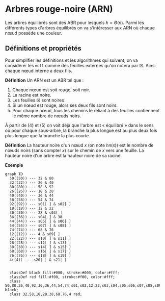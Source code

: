 # Arbres rouge-noire (ARN)

Les arbres équilibrés sont des ABR pour lesquels $`h = \Theta(n)`$. Parmi les différents types d'arbres équilibrés on va s'intéresser aux ARN où chaque nœud possède une couleur.

## Définitions et propriétés

Pour simplifier les définitions et les algorithmes qui suivent, on va considérer les `null` comme des feuilles externes qu'on notera par ☒. Ainsi chaque nœud interne a deux fils.

**Définition** Un ARN est un ABR tel que :
  1. Chaque nœud est soit rouge, soit noir.
  2. La racine est noire.
  3. Les feuilles ☒ sont noires
  4. Si un nœud est rouge, alors ses deux fils sont noirs.
  5. Pour chaque nœud, tous les chemins le reliant à des feuilles contiennent le même nombre de nœuds noirs.

À partir de (4) et (5) on voit déjà que l'arbre est « équilibré » dans le sens où pour chaque sous-arbre, la branche la plus longue est au plus deux fois plus longue que la branche la plus courte.

**Définition** La hauteur noire d'un nœud $`x`$ (on note $`hn(x)`$) est le nombre de nœuds noirs (sans compter $`x`$) sur le chemin de $`x`$ vers une feuille. La hauteur noire d'un arbre est la hauteur noire de sa racine.

**Exemple**

```mermaid
graph TD
  50((50)) --- 32 & 80
  32((32)) --- 26 & 40
  80((80)) --- 58 & 92
  26((26)) --- 18 & 30
  40((40)) --- 36 & 44
  58((58)) --- 54 & 74
  92((92)) --- s01[ ] & s02[ ]
  18((18)) --- 12 & 22
  30((30)) --- 28 & s03[ ]
  36((36)) --- s04[ ] & 38
  44((44)) --- s05[ ] & s06[ ]
  54((54)) --- s07[ ] & s08[ ]
  74((74)) --- 68 & 76
  12((12)) --- 4 & s09[ ]
  22((22)) --- s10[ ] & s11[ ]
  28((28)) --- s12[ ] & s13[ ]
  38((38)) --- s14[ ] & s15[ ]
  68((68)) --- s16[ ] & s17[ ]
  76((76)) --- s18[ ] & s19[ ]
  4((4)) --- s20[ ] & s21[ ]


  classDef black fill:#000, stroke:#000, color:#fff;
  classDef red fill:#f00, stroke:#f00, color:#fff;
  class 50,80,26,40,92,30,36,44,54,74,s01,s02,12,22,s03,s04,s05,s06,s07,s08,s09,s10,s11,s12,s13,s14,s15,s16,s17,s18,s19,s20,s21 black;
  class 32,58,18,28,38,68,76,4 red;
```
